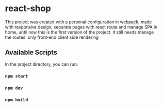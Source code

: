 # react-shop


This project was created with a personal configuration in webpack, made with responsive design, separate pages with react route and manage SPA in home, until now this is the first version of the project. 
It still needs manage the routes. only front-end client side rendering

## Available Scripts

In the project directory, you can run:

### `npm start`

### `npm dev`

### `npm build`

